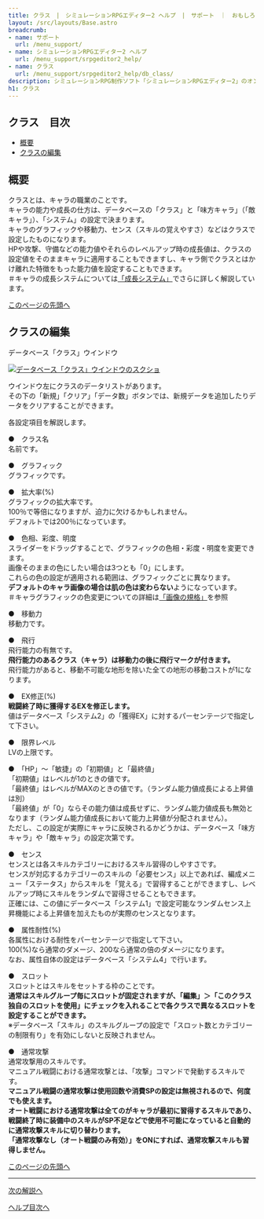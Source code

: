 ```yaml
---
title: クラス　|　シミュレーションRPGエディター2 ヘルプ　|　サポート　｜　おもしろゲーム神殿
layout: /src/layouts/Base.astro
breadcrumb:
- name: サポート
  url: /menu_support/
- name: シミュレーションRPGエディター2 ヘルプ
  url: /menu_support/srpgeditor2_help/
- name: クラス
  url: /menu_support/srpgeditor2_help/db_class/
description: シミュレーションRPG制作ソフト「シミュレーションRPGエディター2」のオンラインヘルプ。「クラス」。
h1: クラス
---
```


<a name="TOP"></a>

## クラス　目次

- [概要](#ABOUT)
- [クラスの編集](#EDIT)

<a name="ABOUT"></a>

## 概要

クラスとは、キャラの職業のことです。  
キャラの能力や成長の仕方は、データベースの「クラス」と「味方キャラ」（「敵キャラ」）、「システム」の設定で決まります。  
キャラのグラフィックや移動力、センス（スキルの覚えやすさ）などはクラスで設定したものになります。  
HPや攻撃、守備などの能力値やそれらのレベルアップ時の成長値は、クラスの設定値をそのままキャラに適用することもできますし、キャラ側でクラスとはかけ離れた特徴をもった能力値を設定することもできます。  
＃キャラの成長システムについては[「成長システム」](../growing/)でさらに詳しく解説しています。  

[このページの先頭へ](#TOP)

<a name="EDIT"></a>

## クラスの編集

データベース「クラス」ウインドウ

[![データベース「クラス」ウインドウのスクショ](/menu_support/srpgeditor2_help/db_class/class.jpg)](/menu_support/srpgeditor2_help/db_class/class.jpg)

ウインドウ左にクラスのデータリストがあります。  
その下の「新規」「クリア」「データ数」ボタンでは、新規データを追加したりデータをクリアすることができます。  

各設定項目を解説します。  

●　クラス名  
名前です。  

●　グラフィック  
グラフィックです。  

●　拡大率(%)  
グラフィックの拡大率です。  
100％で等倍になりますが、迫力に欠けるかもしれません。  
デフォルトでは200％になっています。  

●　色相、彩度、明度  
スライダーをドラッグすることで、グラフィックの色相・彩度・明度を変更できます。  
画像そのままの色にしたい場合は3つとも「0」にします。  
これらの色の設定が適用される範囲は、グラフィックごとに異なります。  
**デフォルトのキャラ画像の場合は肌の色は変わらない**ようになっています。  
＃キャラグラフィックの色変更についての詳細は[「画像の規格」](../image/#color)を参照  

●　移動力  
移動力です。  

●　飛行  
飛行能力の有無です。  
**飛行能力のあるクラス（キャラ）は移動力の後に飛行マークが付きます。**  
飛行能力があると、移動不可能な地形を除いた全ての地形の移動コストが1になります。  

●　EX修正(%)  
**戦闘終了時に獲得するEXを修正します。**  
値はデータベース「システム2」の「獲得EX」に対するパーセンテージで指定して下さい。  

●　限界レベル  
LVの上限です。  

●　「HP」～「敏捷」の「初期値」と「最終値」  
「初期値」はレベルが1のときの値です。  
「最終値」はレベルがMAXのときの値です。（ランダム能力値成長による上昇値は別）  
「最終値」が「0」ならその能力値は成長せずに、ランダム能力値成長も無効となります（ランダム能力値成長において能力上昇値が分配されません）。  
ただし、この設定が実際にキャラに反映されるかどうかは、データベース「味方キャラ」や「敵キャラ」の設定次第です。  

●　センス  
センスとは各スキルカテゴリーにおけるスキル習得のしやすさです。  
センスが対応するカテゴリーのスキルの「必要センス」以上であれば、編成メニュー「ステータス」からスキルを「覚える」で習得することができますし、レベルアップ時にスキルをランダムで習得させることもできます。  
正確には、この値にデータベース「システム1」で設定可能なランダムセンス上昇機能による上昇値を加えたものが実際のセンスとなります。  

●　属性耐性(%)  
各属性における耐性をパーセンテージで指定して下さい。  
100(%)なら通常のダメージ、200なら通常の倍のダメージになります。  
なお、属性自体の設定はデータベース「システム4」で行います。  

●　スロット  
スロットとはスキルをセットする枠のことです。  
**通常はスキルグループ毎にスロットが固定されますが、「編集」＞「このクラス独自のスロットを使用」にチェックを入れることで各クラスで異なるスロットを設定することができます。**  
※データベース「スキル」のスキルグループの設定で「スロット数とカテゴリーの制限有り」を有効にしないと反映されません。  

●　通常攻撃  
通常攻撃用のスキルです。  
マニュアル戦闘における通常攻撃とは、「攻撃」コマンドで発動するスキルです。  
**マニュアル戦闘の通常攻撃は使用回数や消費SPの設定は無視されるので、何度でも使えます。**  
**オート戦闘における通常攻撃は全てのがキャラが最初に習得するスキルであり、戦闘終了時に装備中のスキルがSP不足などで使用不可能になっていると自動的に通常攻撃スキルに切り替わります。  
「通常攻撃なし（オート戦闘のみ有効）」をONにすれば、通常攻撃スキルも習得しません。**

[このページの先頭へ](#TOP)

---

  

[次の解説へ](../db_friend/)

[ヘルプ目次へ](../)